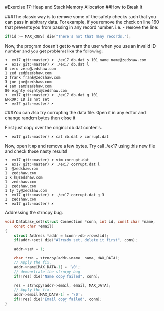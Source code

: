#Exercise 17: Heap and Stack Memory Allocation
##How to Break It

###The classic way is to remove some of the safety checks such that you can pass in arbitrary data. For example, if you remove the check on line 160 that prevents you from passing in any record number.
i.e. - remove the line:
```c
if(id >= MAX_ROWS) die("There's not that many records.");
```
Now, the program doesn't get to warn the user when you use an invalid ID number and you get problems like the following:

```
➜  ex17 git:(master) ✗ ./ex17 db.dat s 101 name name@zedshaw.com
➜  ex17 git:(master) ✗ ./ex17 db.dat l                          
0 zero zero@zedshaw.com
1 zed zed@zedshaw.com
2 frank frank@zedshaw.com
3 joe joe@zedshaw.com
4 sam sam@zedshaw.com
80 eighty eighty@zedshaw.com
➜  ex17 git:(master) ✗ ./ex17 db.dat g 101
ERROR: ID is not set
➜  ex17 git:(master) ✗ 
```
###You can also try corrupting the data file. Open it in any editor and change random bytes then close it

First just copy over the original db.dat contents.

```
➜  ex17 git:(master) ✗ cat db.dat > corrupt.dat

```
Now, open it up and remove a few bytes. Try call ./ex17 using this new file and check those nasty results!

```
➜  ex17 git:(master) ✗ vim corrupt.dat       
➜  ex17 git:(master) ✗ ./ex17 corrupt.dat l  
1  @zedshaw.com
1  zedshaw.com
1 k k@zedshaw.com
1  zedshaw.com
1  zedshaw.com
1 ty ty@zedshaw.com
➜  ex17 git:(master) ✗ ./ex17 corrupt.dat g 3
1  zedshaw.com
➜  ex17 git:(master) ✗ 
```

Addressing the strncpy bug.

```c
void Database_set(struct Connection *conn, int id, const char *name,
	const char *email) 
{  
	struct Address *addr = &conn->db->rows[id];
	if(addr->set) die("Already set, delete it first", conn);

	addr->set = 1;

	char *res = strncpy(addr->name, name, MAX_DATA);
	// Apply the fix.
	addr->name[MAX_DATA-1] = '\0';
	// demonstrate the strncpy bug
	if(!res) die("Name copy failed", conn);

	res = strncpy(addr->email, email, MAX_DATA);
	// Apply the fix.
	addr->email[MAX_DATA-1] = '\0';
	if(!res) die("Email copy failed", conn);
}
```
